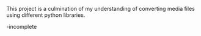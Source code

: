 This project is a culmination of my understanding of converting media files using different python libraries. 

-incomplete